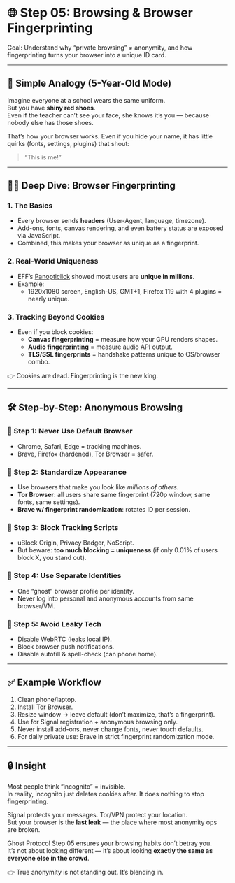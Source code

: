 # 🌐 Step 05: Browsing & Browser Fingerprinting  

Goal: Understand why “private browsing” ≠ anonymity, and how fingerprinting turns your browser into a unique ID card.  

---

## 🧸 Simple Analogy (5-Year-Old Mode)  

Imagine everyone at a school wears the same uniform.  
But you have **shiny red shoes**.  
Even if the teacher can’t see your face, she knows it’s you — because nobody else has those shoes.  

That’s how your browser works. Even if you hide your name, it has little quirks (fonts, settings, plugins) that shout:  
> “This is me!”  

---

## 🧑‍💻 Deep Dive: Browser Fingerprinting  

### 1. The Basics
- Every browser sends **headers** (User-Agent, language, timezone).  
- Add-ons, fonts, canvas rendering, and even battery status are exposed via JavaScript.  
- Combined, this makes your browser as unique as a fingerprint.  

### 2. Real-World Uniqueness
- EFF’s [Panopticlick](https://panopticlick.eff.org/) showed most users are **unique in millions**.  
- Example:  
  - 1920x1080 screen, English-US, GMT+1, Firefox 119 with 4 plugins = nearly unique.  

### 3. Tracking Beyond Cookies
- Even if you block cookies:  
  - **Canvas fingerprinting** = measure how your GPU renders shapes.  
  - **Audio fingerprinting** = measure audio API output.  
  - **TLS/SSL fingerprints** = handshake patterns unique to OS/browser combo.  

👉 Cookies are dead. Fingerprinting is the new king.  

---

## 🛠 Step-by-Step: Anonymous Browsing  

### 🔹 Step 1: Never Use Default Browser  
- Chrome, Safari, Edge = tracking machines.  
- Brave, Firefox (hardened), Tor Browser = safer.  

### 🔹 Step 2: Standardize Appearance  
- Use browsers that make you look like *millions of others*.  
- **Tor Browser**: all users share same fingerprint (720p window, same fonts, same settings).  
- **Brave w/ fingerprint randomization**: rotates ID per session.  

### 🔹 Step 3: Block Tracking Scripts  
- uBlock Origin, Privacy Badger, NoScript.  
- But beware: **too much blocking = uniqueness** (if only 0.01% of users block X, you stand out).  

### 🔹 Step 4: Use Separate Identities  
- One “ghost” browser profile per identity.  
- Never log into personal and anonymous accounts from same browser/VM.  

### 🔹 Step 5: Avoid Leaky Tech  
- Disable WebRTC (leaks local IP).  
- Block browser push notifications.  
- Disable autofill & spell-check (can phone home).  

---

## ✅ Example Workflow  

1. Clean phone/laptop.  
2. Install Tor Browser.  
3. Resize window → leave default (don’t maximize, that’s a fingerprint).  
4. Use for Signal registration + anonymous browsing only.  
5. Never install add-ons, never change fonts, never touch defaults.  
6. For daily private use: Brave in strict fingerprint randomization mode.  

---

## 🔒 Insight  

Most people think “incognito” = invisible.  
In reality, incognito just deletes cookies after. It does nothing to stop fingerprinting.  

Signal protects your messages. Tor/VPN protect your location.  
But your browser is the **last leak** — the place where most anonymity ops are broken.  

Ghost Protocol Step 05 ensures your browsing habits don’t betray you.  
It’s not about looking different — it’s about looking **exactly the same as everyone else in the crowd**.  

👉 True anonymity is not standing out. It’s blending in.  
